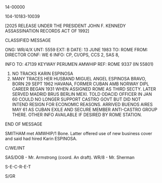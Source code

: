 14-00000

104-10183-10039

[2025 RELEASE UNDER THE PRESIDENT JOHN F. KENNEDY ASSASSINATION RECORDS ACT OF 1992]

CLASSIFIED MESSAGE

ONG: WR/4/X
UNT: 5559
EXT: B
DATE: 13 JUNE 1983
TO: ROME
FROM: DIRECTOR
CONF: WE 6
INFO: CP, CI/OPS, CCS 2, SAS 8,

INFO TO: 47139
KEYWAY PERUMEN AMWHIP
REF: ROME 9337 (IN 55801)

1. NO TRACKS KARIN ESPINOSA
2. MANY TRACES HER HUSBAND MIGUEL ANGEL ESPINOSA BRAVO, BORN 29 SEPT 1962 HAVANA, FORMER CUBAN AMB NORWAY DIPL CAREER BEGAN 1931 WHEN ASSIGNED ROME AS THIRD SECTY. LATER SERVED MADRID BRUS BERLIN MEXI. TOLD ODACID OFFICER IN JAN 60 COULD NO LONGER SUPPORT CASTRO GOVT BUT DID NOT INTEND RESIGN FOR ECONOMIC REASONS. ARRIVED BUENOS AIRES MAY 61 AS CUBAN EXILE AND SECURE MEMBER ANTI-CASTRO GROUP THERE. OTHER INFO AVAILABLE IF DESIRED BY ROME STATION.

END OF MESSAGE

SMITHAM met AMWHIP/1 Bone. Latter offered use of new business cover and said had hired Karin ESPINOSA.

C/WE/INT

SAS/DOB - Mr. Armstrong (coord. An draft).
WR/8 - Mr. Sherman

S-E-C-R-E-T

S/GR

